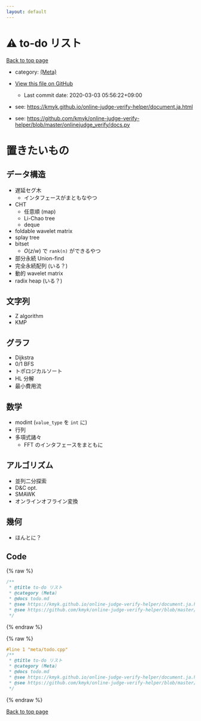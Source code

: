 ```yaml
---
layout: default
---
```


<!-- mathjax config similar to math.stackexchange -->
<script type="text/javascript" async
  src="https://cdnjs.cloudflare.com/ajax/libs/mathjax/2.7.5/MathJax.js?config=TeX-MML-AM_CHTML">
</script>
<script type="text/x-mathjax-config">
  MathJax.Hub.Config({
    TeX: { equationNumbers: { autoNumber: "AMS" }},
    tex2jax: {
      inlineMath: [ ['$','$'] ],
      processEscapes: true
    },
    "HTML-CSS": { matchFontHeight: false },
    displayAlign: "left",
    displayIndent: "2em"
  });
</script>

<script type="text/javascript" src="https://cdnjs.cloudflare.com/ajax/libs/jquery/3.4.1/jquery.min.js"></script>
<script src="https://cdn.jsdelivr.net/npm/jquery-balloon-js@1.1.2/jquery.balloon.min.js" integrity="sha256-ZEYs9VrgAeNuPvs15E39OsyOJaIkXEEt10fzxJ20+2I=" crossorigin="anonymous"></script>
<script type="text/javascript" src="../../assets/js/copy-button.js"></script>
<link rel="stylesheet" href="../../assets/css/copy-button.css" />


# :warning: to-do リスト

<a href="../../index.html">Back to top page</a>

* category: <a href="../../index.html#8ef655987a464acd81c7f1a3ecbbc7e3">(Meta)</a>
* <a href="{{ site.github.repository_url }}/blob/master/meta/todo.cpp">View this file on GitHub</a>
    - Last commit date: 2020-03-03 05:56:22+09:00


* see: <a href="https://kmyk.github.io/online-judge-verify-helper/document.ja.html">https://kmyk.github.io/online-judge-verify-helper/document.ja.html</a>
* see: <a href="https://github.com/kmyk/online-judge-verify-helper/blob/master/onlinejudge_verify/docs.py">https://github.com/kmyk/online-judge-verify-helper/blob/master/onlinejudge_verify/docs.py</a>


# 置きたいもの

## データ構造
- 遅延セグ木
  - インタフェースがまともなやつ
- CHT
  - 任意順 (map)
  - Li-Chao tree
  - deque
- foldable wavelet matrix
- splay tree
- bitset
  - $O(z/w)$ で `rank(n)` ができるやつ
- 部分永続 Union-find
- 完全永続配列 (いる？)
- 動的 wavelet matrix
- radix heap (いる？)

## 文字列
- Z algorithm
- KMP

## グラフ
- Dijkstra
- 0/1 BFS
- トポロジカルソート
- HL 分解
- 最小費用流

## 数学
- modint (`value_type` を `int` に)
- 行列
- 多項式諸々
  - FFT のインタフェースをまともに

## アルゴリズム
- 並列二分探索
- D&C opt.
- SMAWK
- オンラインオフライン変換

## 幾何
- ほんとに？



## Code

<a id="unbundled"></a>
{% raw %}
```cpp
/**
 * @title to-do リスト
 * @category (Meta)
 * @docs todo.md
 * @see https://kmyk.github.io/online-judge-verify-helper/document.ja.html
 * @see https://github.com/kmyk/online-judge-verify-helper/blob/master/onlinejudge_verify/docs.py
 */

```
{% endraw %}

<a id="bundled"></a>
{% raw %}
```cpp
#line 1 "meta/todo.cpp"
/**
 * @title to-do リスト
 * @category (Meta)
 * @docs todo.md
 * @see https://kmyk.github.io/online-judge-verify-helper/document.ja.html
 * @see https://github.com/kmyk/online-judge-verify-helper/blob/master/onlinejudge_verify/docs.py
 */

```
{% endraw %}

<a href="../../index.html">Back to top page</a>


